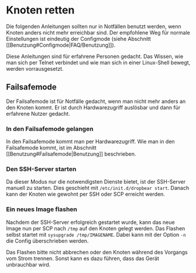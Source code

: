# Knoten retten
Die folgenden Anleitungen sollten nur in Notfällen benutzt werden, wenn Knoten anders nicht mehr erreichbar sind.
Der empfohlene Weg für normale Einstellungen ist eindeutig der Configmode (siehe Abschnitt [[Benutzung#Configmode|FAQ/Benutzung]]).

Diese Anleitungen sind für erfahrene Personen gedacht.
Das Wissen, wie man sich per Telnet verbindet und wie man sich in einer Linux-Shell bewegt, werden vorrausgesetzt.

## Failsafemode
Der Failsafemode ist für Notfälle gedacht, wenn man nicht mehr anders an den Knoten kommt.
Er ist durch Hardwarezugriff auslösbar und dann für erfahrene Nutzer gedacht.

### In den Failsafemode gelangen
In den Failsafemode kommt man per Hardwarezugriff.
Wie man in den Failsafemode kommt, ist im Abschnitt [[Benutzung#Failsafemode|Benutzung]] beschrieben. 

### Den SSH-Server starten
Da dieser Modus nur die notwendigsten Dienste bietet, ist der SSH-Server manuell zu starten.
Dies geschieht mit `/etc/init.d/dropbear start`.
Danach kann der Knoten wie gewohnt per SSH oder SCP erreicht werden.

### Ein neues Image flashen
Nachdem der SSH-Server erfolgreich gestartet wurde, kann das neue Image nun per SCP nach `/tmp` auf den Knoten gelegt werden.
Das Flashen selbst startet mit `sysupgrade /tmp/IMAGENAME`.
Dabei kann mit der Option `-n` die Config überschrieben werden.

Das Flashen bitte nicht abbrechen oder den Knoten während des Vorgangs vom Strom trennen.
Sonst kann es dazu führen, dass das Gerät unbrauchbar wird.
